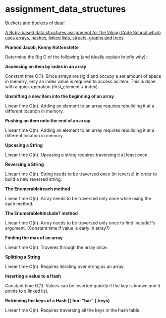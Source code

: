 # assignment_data_structures
Buckets and buckets of data!

[A Ruby-based data structures assignment for the Viking Code School which uses arrays, hashes, linked lists, structs, graphs and trees](http://www.vikingcodeschool.com)

<b>Pramod Jacob, Kenny Kottenstette</b>

Determine the Big O of the following (and ideally explain briefly why):

<b>Accessing an item by index in an array</b>

Constant time O(1). Since arrays are rigid and occupy a set amount of space in memory, only an index value is required to access as item. This is done with a quick operation (first_element + index).

<b>Unshifting a new item into the beginning of an array</b>

Linear time O(n). Adding an element to an array requires rebuilding it at a different location in memory.  

<b>Pushing an item onto the end of an array</b>

Linear time O(n). Adding an element to an array requires rebuilding it at a different location in memory.

<b>Upcasing a String</b>

Linear time O(n). Upcasing a string requires traversing it at least once. 

<b>Reversing a String</b>

Linear time O(n). String needs to be traversed once (in reverse) in order to build a new reversed string. 
 
<b>The Enumerable#each method</b>

Linear time O(n). Array needs to be traversed only once while using the each method.

<b>The Enumerable#include? method</b>

Linear time O(n). Array needs to be traversed only once to find include?'s argument. (Constant time if value is early in array?)

<b>Finding the max of an array</b>

Linear time O(n). Traveres through the array once. 

<b>Splitting a String</b>

Linear time O(n). Requires iterating over string as an array. 

<b>Inserting a value to a Hash</b>

Constant time O(1). Values can be inserted quickly if the key is known and it points to a linked list.

<b>Retrieving the keys of a Hash ({ foo: "bar" }.keys)</b>

Linear time O(n). Requires traversing all the keys in the hash table.